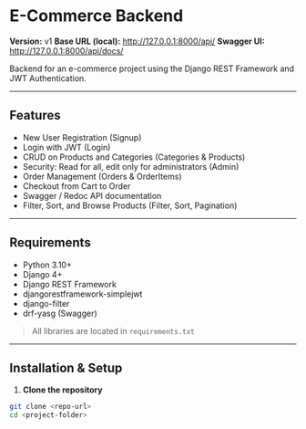 # E-Commerce Backend

**Version:** v1
**Base URL (local):** http://127.0.0.1:8000/api/
**Swagger UI:** http://127.0.0.1:8000/api/docs/

Backend for an e-commerce project using the Django REST Framework and JWT Authentication.

---

## Features

- New User Registration (Signup)
- Login with JWT (Login)
- CRUD on Products and Categories (Categories & Products)
- Security: Read for all, edit only for administrators (Admin)
- Order Management (Orders & OrderItems)
- Checkout from Cart to Order
- Swagger / Redoc API documentation
- Filter, Sort, and Browse Products (Filter, Sort, Pagination)

---

## Requirements

- Python 3.10+
- Django 4+
- Django REST Framework
- djangorestframework-simplejwt
- django-filter
- drf-yasg (Swagger)

> All libraries are located in `requirements.txt`

---

## Installation & Setup

1. **Clone the repository**
```bash
git clone <repo-url>
cd <project-folder>